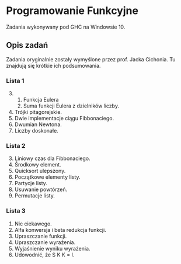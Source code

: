 # Programowanie Funkcyjne

Zadania wykonywany pod GHC na Windowsie 10.

## Opis zadań

Zadania oryginalnie zostały wymyślone przez prof. Jacka Cichonia. Tu znajdują się krótkie ich podsumowania.

### Lista 1

3.
    1. Funkcja Eulera
    2. Suma funkcji Eulera z dzielników liczby.
4. Trójki pitagorejskie.
5. Dwie implementacje ciągu Fibbonaciego.
6. Dwumian Newtona.
7. Liczby doskonałe.

### Lista 2
3. Liniowy czas dla Fibbonaciego.
4. Środkowy element.
5. Quicksort ulepszony.
6. Początkowe elementy listy.
7. Partycje listy.
8. Usuwanie powtórzeń.
9. Permutacje listy.

### Lista 3
1. Nic ciekawego.
4. Alfa konwersja i beta redukcja funkcji.
5. Upraszczanie funkcji.
6. Upraszczanie wyrażenia.
7. Wyjaśnienie wyniku wyrażenia.
8. Udowodnić, że S K K = I.